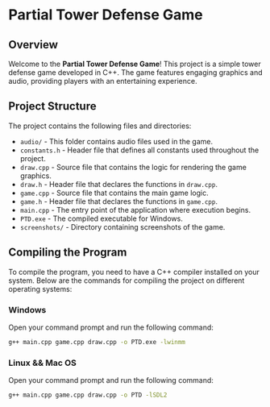 # Partial Tower Defense Game

## Overview
Welcome to the **Partial Tower Defense Game**! This project is a simple tower defense game developed in C++. The game features engaging graphics and audio, providing players with an entertaining experience. 

## Project Structure

The project contains the following files and directories:

- `audio/` - This folder contains audio files used in the game.
- `constants.h` - Header file that defines all constants used throughout the project.
- `draw.cpp` - Source file that contains the logic for rendering the game graphics.
- `draw.h` - Header file that declares the functions in `draw.cpp`.
- `game.cpp` - Source file that contains the main game logic.
- `game.h` - Header file that declares the functions in `game.cpp`.
- `main.cpp` - The entry point of the application where execution begins.
- `PTD.exe` - The compiled executable for Windows.
- `screenshots/` - Directory containing screenshots of the game.

## Compiling the Program

To compile the program, you need to have a C++ compiler installed on your system. Below are the commands for compiling the project on different operating systems:

### Windows
Open your command prompt and run the following command:
```bash
g++ main.cpp game.cpp draw.cpp -o PTD.exe -lwinmm
```

### Linux && Mac OS
Open your command prompt and run the following command:
```bash
g++ main.cpp game.cpp draw.cpp -o PTD -lSDL2
```